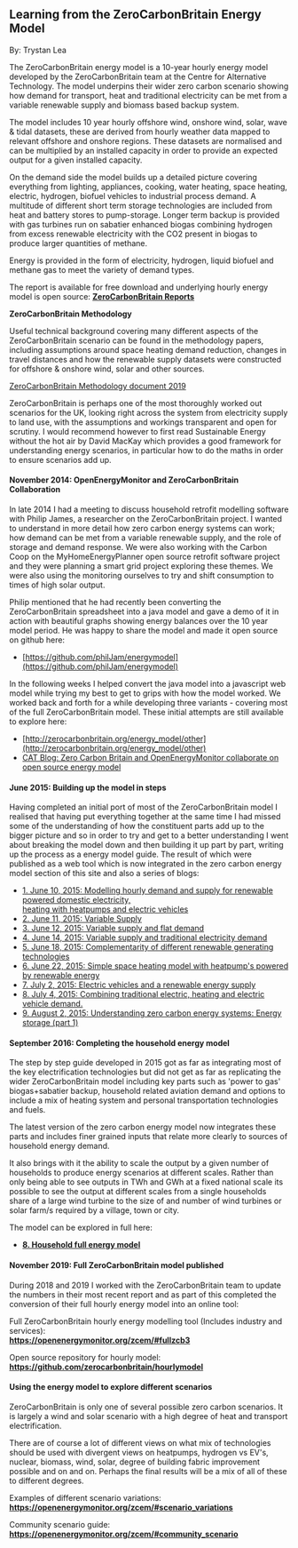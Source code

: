 ## Learning from the ZeroCarbonBritain Energy Model

By: Trystan Lea

The ZeroCarbonBritain energy model is a 10-year hourly energy model developed by the ZeroCarbonBritain team at the Centre for Alternative Technology. The model underpins their wider zero carbon scenario showing how demand for transport, heat and traditional electricity can be met from a variable renewable supply and biomass based backup system.

The model includes 10 year hourly offshore wind, onshore wind, solar, wave & tidal datasets, these are derived from hourly weather data mapped to relevant offshore and onshore regions. These datasets are normalised and can be multiplied by an installed capacity in order to provide an expected output for a given installed capacity.

On the demand side the model builds up a detailed picture covering everything from lighting, appliances, cooking, water heating, space heating, electric, hydrogen, biofuel vehicles to industrial process demand. A multitude of different short term storage technologies are included from heat and battery stores to pump-storage. Longer term backup is provided with gas turbines run on sabatier enhanced biogas combining hydrogen from excess renewable electricity with the CO2 present in biogas to produce larger quantities of methane.

Energy is provided in the form of electricity, hydrogen, liquid biofuel and methane gas to meet the variety of demand types.

The report is available for free download and underlying hourly energy model is open source: **[ZeroCarbonBritain Reports](https://www.cat.org.uk/info-resources/zero-carbon-britain/)**

**ZeroCarbonBritain Methodology**

Useful technical background covering many different aspects of the ZeroCarbonBritain scenario can be found in the methodology papers, including assumptions around space heating demand reduction, changes in travel distances and how the renewable supply datasets were constructed for offshore & onshore wind, solar and other sources.

[ZeroCarbonBritain Methodology document 2019](https://www.cat.org.uk/download/35608/)

ZeroCarbonBritain is perhaps one of the most thoroughly worked out scenarios for the UK, looking right across the system from electricity supply to land use, with the assumptions and workings transparent and open for scrutiny. I would recommend however to first read Sustainable Energy without the hot air by David MacKay which provides a good framework for understanding energy scenarios, in particular how to do the maths in order to ensure scenarios add up.

#### November 2014: OpenEnergyMonitor and ZeroCarbonBritain Collaboration

In late 2014 I had a meeting to discuss household retrofit modelling software with Philip James, a researcher on the ZeroCarbonBritain project. I wanted to understand in more detail how zero carbon energy systems can work; how demand can be met from a variable renewable supply, and the role of storage and demand response. We were also working with the Carbon Coop on the MyHomeEnergyPlanner open source retrofit software project and they were planning a smart grid project exploring these themes. We were also using the monitoring ourselves to try and shift consumption to times of high solar output.

Philip mentioned that he had recently been converting the ZeroCarbonBritain spreadsheet into a java model and gave a demo of it in action with beautiful graphs showing energy balances over the 10 year model period. He was happy to share the model and made it open source on github here:

- [https://github.com/philJam/energymodel](https://github.com/philJam/energymodel)

In the following weeks I helped convert the java model into a javascript web model while trying my best to get to grips with how the model worked. We worked back and forth for a while developing three variants - covering most of the full ZeroCarbonBritain model. These initial attempts are still available to explore here:

- [http://zerocarbonbritain.org/energy_model/other](http://zerocarbonbritain.org/energy_model/other)
- [CAT Blog: Zero Carbon Britain and OpenEnergyMonitor collaborate on open source energy model](http://blog.cat.org.uk/2015/02/17/zero-carbon-britain-and-openenergymonitor-collaborate-on-open-source-energy-model/)

#### June 2015: Building up the model in steps

Having completed an initial port of most of the ZeroCarbonBritain model I realised that having put everything together at the same time I had missed some of the understanding of how the constituent parts add up to the bigger picture and so in order to try and get to a better understanding I went about breaking the model down and then building it up part by part, writing up the process as a energy model guide. The result of which were published as a web tool which is now integrated in the zero carbon energy model section of this site and also a series of blogs:

- [1. June 10, 2015: Modelling hourly demand and supply for renewable powered domestic electricity,<br>heating with heatpumps and electric vehicles](https://blog.openenergymonitor.org/2015/06/modelling-hourly-demand-and-supply-for/)
- [2. June 11, 2015: Variable Supply](https://blog.openenergymonitor.org/2015/06/hourly-energy-model-example-1-variable/)
- [3. June 12, 2015: Variable supply and flat demand](https://blog.openenergymonitor.org/2015/06/hourly-energy-model-example-2-variable/)
- [4. June 14, 2015: Variable supply and traditional electricity demand](https://blog.openenergymonitor.org/2015/06/hourly-energy-model-example-3-variable/)
- [5. June 18, 2015: Complementarity of different renewable generating technologies](https://blog.openenergymonitor.org/2015/06/hourly-energy-model-example-4/)
- [6. June 22, 2015: Simple space heating model with heatpump's powered by renewable energy](https://blog.openenergymonitor.org/2015/06/hourly-energy-model-example-5-simple/)
- [7. July 2, 2015: Electric vehicles and a renewable energy supply](https://blog.openenergymonitor.org/2015/07/hourly-energy-model-example-5-electric/)
- [8. July 4, 2015: Combining traditional electric, heating and electric vehicle demand.](https://blog.openenergymonitor.org/2015/07/open-source-hourly-zero-carbon-energy/)
- [9. August 2, 2015: Understanding zero carbon energy systems: Energy storage (part 1)](https://blog.openenergymonitor.org/2015/08/understanding-zero-carbon-energy/)

#### September 2016: Completing the household energy model

The step by step guide developed in 2015 got as far as integrating most of the key electrification technologies but did not get as far as replicating the wider ZeroCarbonBritain model including key parts such as 'power to gas' biogas+sabatier backup, household related aviation demand and options to include a mix of heating system and personal transportation technologies and fuels.

The latest version of the zero carbon energy model now integrates these parts and includes finer grained inputs that relate more clearly to sources of household energy demand.

It also brings with it the ability to scale the output by a given number of households to produce energy scenarios at different scales. Rather than only being able to see outputs in TWh and GWh at a fixed national scale its possible to see the output at different scales from a single households share of a large wind turbine to the size of and number of wind turbines or solar farm/s required by a village, town or city.

The model can be explored in full here:

- [**8. Household full energy model**](../zcem/integrated.html#fullhousehold)

#### November 2019: Full ZeroCarbonBritain model published

During 2018 and 2019 I worked with the ZeroCarbonBritain team to update the numbers in their most recent report and as part of this completed the conversion of their full hourly energy model into an online tool:

Full ZeroCarbonBritain hourly energy modelling tool (Includes industry and services):<br>
**https://openenergymonitor.org/zcem/#fullzcb3**

Open source repository for hourly model:<br>
**https://github.com/zerocarbonbritain/hourlymodel**

#### Using the energy model to explore different scenarios

ZeroCarbonBritain is only one of several possible zero carbon scenarios. It is largely a wind and solar scenario with a high degree of heat and transport electrification.

There are of course a lot of different views on what mix of technologies should be used with divergent views on heatpumps, hydrogen vs EV's, nuclear, biomass, wind, solar, degree of building fabric improvement possible and on and on. Perhaps the final results will be a mix of all of these to different degrees.

Examples of different scenario variations:<br>
**https://openenergymonitor.org/zcem/#scenario_variations**

Community scenario guide:<br>
**https://openenergymonitor.org/zcem/#community_scenario**


<script>
  $("table").wrap("<div style='overflow-x:scroll;'></div>");
</script>
